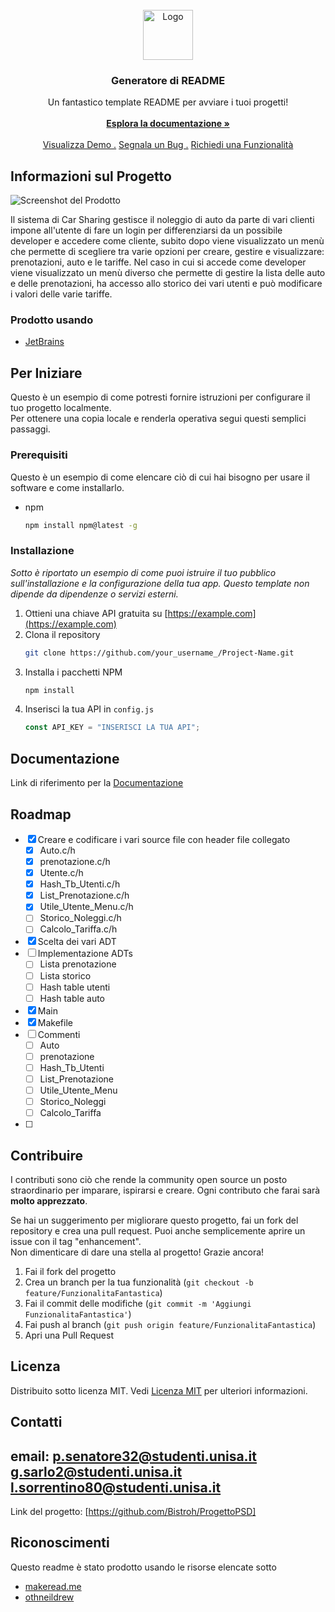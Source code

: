 
<br/>
<div align="center">
<a href="https://github.com/ShaanCoding/ReadME-Generator">
<img src="https://picsum.photos/400" alt="Logo" width="80" height="80">
</a>
<h3 align="center">Generatore di README</h3>
<p align="center">
Un fantastico template README per avviare i tuoi progetti!
<br/>
<br/>
<a href="https://github.com/ShaanCoding/ReadME-Generator/"><strong>Esplora la documentazione »</strong></a>
<br/>
<br/>
<a href="https://github.com/ShaanCoding/ReadME-Generator/">Visualizza Demo .</a>  
<a href="https://github.com/ShaanCoding/ReadME-Generator/issues/new?labels=bug&template=bug-report---.md">Segnala un Bug .</a>
<a href="https://github.com/ShaanCoding/ReadME-Generator/issues/new?labels=enhancement&template=feature-request---.md">Richiedi una Funzionalità</a>
</p>
</div>

## Informazioni sul Progetto

![Screenshot del Prodotto](https://picsum.photos/1920/1080)

Il sistema di Car Sharing gestisce il noleggio di auto da parte di vari clienti impone all'utente di fare un login per differenziarsi da un possibile developer e accedere come cliente, subito dopo viene visualizzato un menù che permette di scegliere tra varie opzioni per creare, gestire e visualizzare: prenotazioni, auto e le tariffe. Nel caso in cui si accede come developer viene visualizzato un menù diverso che permette di gestire la lista delle auto e delle prenotazioni, ha accesso allo storico dei vari utenti e può modificare i valori delle varie tariffe.

### Prodotto usando

- [JetBrains](https://www.jetbrains.com)

## Per Iniziare

Questo è un esempio di come potresti fornire istruzioni per configurare il tuo progetto localmente.  
Per ottenere una copia locale e renderla operativa segui questi semplici passaggi.

### Prerequisiti

Questo è un esempio di come elencare ciò di cui hai bisogno per usare il software e come installarlo.

- npm  
  ```sh
  npm install npm@latest -g
  ```

### Installazione

_Sotto è riportato un esempio di come puoi istruire il tuo pubblico sull'installazione e la configurazione della tua app. Questo template non dipende da dipendenze o servizi esterni._

1. Ottieni una chiave API gratuita su [https://example.com](https://example.com)
2. Clona il repository  
   ```sh
   git clone https://github.com/your_username_/Project-Name.git
   ```
3. Installa i pacchetti NPM  
   ```sh
   npm install
   ```
4. Inserisci la tua API in `config.js`  
   ```js
   const API_KEY = "INSERISCI LA TUA API";
   ```

## Documentazione

Link di riferimento per la [Documentazione](https://example.com)

## Roadmap

- [X] Creare e codificare i vari source file con header file collegato
  - [X] Auto.c/h
  - [X] prenotazione.c/h
  - [X] Utente.c/h
  - [X] Hash_Tb_Utenti.c/h
  - [X] List_Prenotazione.c/h
  - [X] Utile_Utente_Menu.c/h
  - [ ] Storico_Noleggi.c/h
  - [ ] Calcolo_Tariffa.c/h
        
- [X] Scelta dei vari ADT
- [ ] Implementazione ADTs
  - [ ] Lista prenotazione
  - [ ] Lista storico
  - [ ] Hash table utenti
  - [ ] Hash table auto
- [X] Main
- [X] Makefile
- [ ] Commenti
  - [ ] Auto
  - [ ] prenotazione
  - [ ] Hash_Tb_Utenti
  - [ ] List_Prenotazione
  - [ ] Utile_Utente_Menu
  - [ ] Storico_Noleggi
  - [ ] Calcolo_Tariffa
-[ ]

## Contribuire

I contributi sono ciò che rende la community open source un posto straordinario per imparare, ispirarsi e creare. Ogni contributo che farai sarà **molto apprezzato**.

Se hai un suggerimento per migliorare questo progetto, fai un fork del repository e crea una pull request. Puoi anche semplicemente aprire un issue con il tag "enhancement".  
Non dimenticare di dare una stella al progetto! Grazie ancora!

1. Fai il fork del progetto  
2. Crea un branch per la tua funzionalità (`git checkout -b feature/FunzionalitaFantastica`)  
3. Fai il commit delle modifiche (`git commit -m 'Aggiungi FunzionalitaFantastica'`)  
4. Fai push al branch (`git push origin feature/FunzionalitaFantastica`)  
5. Apri una Pull Request  

## Licenza

Distribuito sotto licenza MIT. Vedi [Licenza MIT](https://opensource.org/licenses/MIT) per ulteriori informazioni.

## Contatti

email: 
p.senatore32@studenti.unisa.it
g.sarlo2@studenti.unisa.it
l.sorrentino80@studenti.unisa.it
-

Link del progetto: [https://github.com/Bistroh/ProgettoPSD]

## Riconoscimenti

Questo readme è stato prodotto usando le risorse elencate sotto 
- [makeread.me](https://github.com/ShaanCoding/ReadME-Generator)
- [othneildrew](https://github.com/othneildrew/Best-README-Template)
